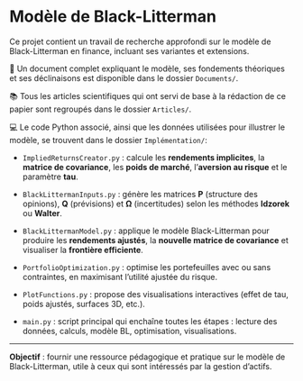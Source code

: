 # Modèle de Black-Litterman

Ce projet contient un travail de recherche approfondi sur le modèle de Black-Litterman en finance, incluant ses variantes et extensions.

📄 Un document complet expliquant le modèle, ses fondements théoriques et ses déclinaisons est disponible dans le dossier `Documents/`.

📚 Tous les articles scientifiques qui ont servi de base à la rédaction de ce papier sont regroupés dans le dossier `Articles/`.

💻 Le code Python associé, ainsi que les données utilisées pour illustrer le modèle, se trouvent dans le dossier `Implémentation/`:

- `ImpliedReturnsCreator.py` : calcule les **rendements implicites**, la **matrice de covariance**, les **poids de marché**, l’**aversion au risque** et le paramètre **tau**.

- `BlackLittermanInputs.py` : génère les matrices **P** (structure des opinions), **Q** (prévisions) et **Ω** (incertitudes) selon les méthodes **Idzorek** ou **Walter**.

- `BlackLittermanModel.py` : applique le modèle Black-Litterman pour produire les **rendements ajustés**, la **nouvelle matrice de covariance** et visualiser la **frontière efficiente**.

- `PortfolioOptimization.py` : optimise les portefeuilles avec ou sans contraintes, en maximisant l’utilité ajustée du risque.

- `PlotFunctions.py` : propose des visualisations interactives (effet de tau, poids ajustés, surfaces 3D, etc.).

- `main.py` : script principal qui enchaîne toutes les étapes : lecture des données, calculs, modèle BL, optimisation, visualisations.
---

**Objectif** : fournir une ressource pédagogique et pratique sur le modèle de Black-Litterman, utile à ceux qui sont intéressés par la gestion d’actifs.
